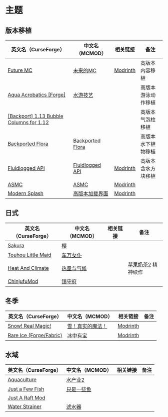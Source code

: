 # 主题

## 版本移植

| 英文名（CurseForge）                                                                                                    | 中文名（MCMOD）                                          | 相关链接                                             | 备注               |
| ----------------------------------------------------------------------------------------------------------------------- | -------------------------------------------------------- | ---------------------------------------------------- | ------------------ |
| [Future MC](https://www.curseforge.com/minecraft/mc-mods/future-mc)                                                     | [未来的MC](https://www.mcmod.cn/class/1608.html)         | [Modrinth](https://modrinth.com/mod/future-mc)       | 高版本内容移植     |
| [Aqua Acrobatics [Forge]](https://www.curseforge.com/minecraft/mc-mods/aqua-acrobatics)                                 | [水游技艺](https://www.mcmod.cn/class/3306.html)         |                                                      | 高版本游泳动作移植 |
| [[Backport] 1.13 Bubble Columns for 1.12](https://www.curseforge.com/minecraft/mc-mods/bubble-column-elevator-backport) |                                                          |                                                      | 高版本气泡柱移植   |
| [Backported Flora](https://www.curseforge.com/minecraft/mc-mods/backported-flora)                                       | [Backported Flora](https://www.mcmod.cn/class/2675.html) |                                                      | 高版本水下植物移植 |
| [Fluidlogged API](https://www.curseforge.com/minecraft/mc-mods/fluidlogged-api)                                         | [Fluidlogged API](https://www.mcmod.cn/class/4072.html)  | [Modrinth](https://modrinth.com/mod/fluidlogged-api) | 高版本含水方块移植 |
| [ASMC](https://www.curseforge.com/minecraft/mc-mods/asmc)                                                               | [ASMC](https://www.mcmod.cn/class/3339.html)             | [Modrinth](https://modrinth.com/mod/asmc)            |                    |
| [Modern Splash](https://www.curseforge.com/minecraft/mc-mods/modern-splash)                                             | [高版本加载界面](https://www.mcmod.cn/class/6538.html)   | [Modrinth](https://modrinth.com/mod/modern-splash)   |                    |

## 日式

| 英文名（CurseForge）                                                                  | 中文名（MCMOD）                                    | 相关链接 | 备注                                                      |
| ------------------------------------------------------------------------------------- | -------------------------------------------------- | -------- | --------------------------------------------------------- |
| [Sakura](https://www.curseforge.com/minecraft/mc-mods/sakura)                         | [樱](https://www.mcmod.cn/class/1841.html)         |          |                                                           |
| [Touhou Little Maid](https://www.curseforge.com/minecraft/mc-mods/touhou-little-maid) | [车万女仆](https://www.mcmod.cn/class/1796.html)   |          |                                                           |
| [Heat And Climate](https://www.curseforge.com/minecraft/mc-mods/heat-and-climate)     | [热量与气候](https://www.mcmod.cn/class/1020.html) |          | [苹果奶茶2](https://www.mcmod.cn/class/363.html) 精神续作 |
| [ChinjufuMod](https://www.curseforge.com/minecraft/mc-mods/chinjufumod)               | [镇守府](https://www.mcmod.cn/class/1026.html)     |          |                                                           |

## 冬季

| 英文名（CurseForge）                                                              | 中文名（MCMOD）                                          | 相关链接                                             | 备注 |
| --------------------------------------------------------------------------------- | -------------------------------------------------------- | ---------------------------------------------------- | ---- |
| [Snow! Real Magic!](https://www.curseforge.com/minecraft/mc-mods/snow-real-magic) | [雪！真实的魔法！](https://www.mcmod.cn/class/2106.html) | [Modrinth](https://modrinth.com/mod/snow-real-magic) |      |
| [Rare Ice (Forge/Fabric)](https://www.curseforge.com/minecraft/mc-mods/rare-ice)  | [冰中有宝](https://www.mcmod.cn/class/3218.html)         | [Modrinth](https://modrinth.com/mod/rare-ice)        |      |

## 水域

| 英文名（CurseForge）                                                            | 中文名（MCMOD）                                    | 相关链接 | 备注 |
| ------------------------------------------------------------------------------- | -------------------------------------------------- | -------- | ---- |
| [Aquaculture](https://www.curseforge.com/minecraft/mc-mods/aquaculture)         | [水产业2](https://www.mcmod.cn/class/281.html)     |          |      |
| [Just a Few Fish](https://www.curseforge.com/minecraft/mc-mods/just-a-few-fish) | [只是一些鱼](https://www.mcmod.cn/class/1130.html) |          |      |
| [Just A Raft Mod](https://www.curseforge.com/minecraft/mc-mods/just-a-raft-mod) |                                                    |          |      |
| [Water Strainer](https://www.curseforge.com/minecraft/mc-mods/water-strainer)   | [滤水器](https://www.mcmod.cn/class/1512.html)     |          |      |
